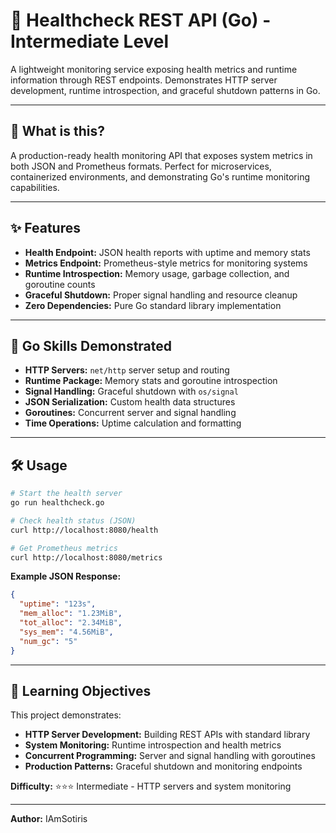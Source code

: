 # 🏥 Healthcheck REST API (Go) - **Intermediate Level**

A lightweight monitoring service exposing health metrics and runtime information through REST endpoints. Demonstrates HTTP server development, runtime introspection, and graceful shutdown patterns in Go.

---

## 🚀 What is this?

A production-ready health monitoring API that exposes system metrics in both JSON and Prometheus formats. Perfect for microservices, containerized environments, and demonstrating Go's runtime monitoring capabilities.

---

## ✨ Features

- **Health Endpoint:** JSON health reports with uptime and memory stats
- **Metrics Endpoint:** Prometheus-style metrics for monitoring systems
- **Runtime Introspection:** Memory usage, garbage collection, and goroutine counts
- **Graceful Shutdown:** Proper signal handling and resource cleanup
- **Zero Dependencies:** Pure Go standard library implementation

---

## 🦄 Go Skills Demonstrated

- **HTTP Servers:** `net/http` server setup and routing
- **Runtime Package:** Memory stats and goroutine introspection
- **Signal Handling:** Graceful shutdown with `os/signal`
- **JSON Serialization:** Custom health data structures
- **Goroutines:** Concurrent server and signal handling
- **Time Operations:** Uptime calculation and formatting

---

## 🛠️ Usage

```sh
# Start the health server
go run healthcheck.go

# Check health status (JSON)
curl http://localhost:8080/health

# Get Prometheus metrics
curl http://localhost:8080/metrics
```

**Example JSON Response:**
```json
{
  "uptime": "123s",
  "mem_alloc": "1.23MiB", 
  "tot_alloc": "2.34MiB",
  "sys_mem": "4.56MiB",
  "num_gc": "5"
}
```

---

## 🎯 Learning Objectives

This project demonstrates:
- **HTTP Server Development:** Building REST APIs with standard library
- **System Monitoring:** Runtime introspection and health metrics
- **Concurrent Programming:** Server and signal handling with goroutines
- **Production Patterns:** Graceful shutdown and monitoring endpoints

**Difficulty:** ⭐⭐⭐ Intermediate - HTTP servers and system monitoring

---

**Author:** IAmSotiris
